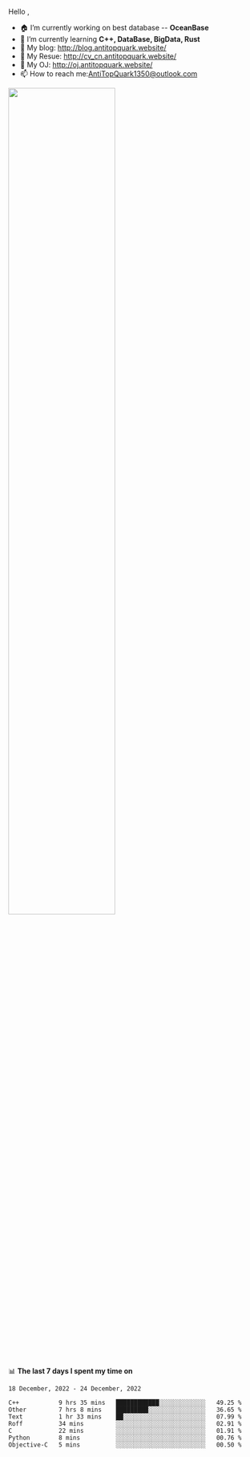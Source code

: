 
Hello , 

- 🏠 I’m currently working on best database -- **OceanBase**
- 🌱 I’m currently learning **C++, DataBase, BigData, Rust**
- 🔭 My blog:   http://blog.antitopquark.website/ 
- 👦 My Resue:  http://cv_cn.antitopquark.website/
- 🚉 My OJ:     http://oj.antitopquark.website/
- 📫 How to reach me:AntiTopQuark1350@outlook.com


<img width="65%" src="https://github-readme-stats.vercel.app/api?username=AntiTopQuark&show_icons=true&count_private=true&hide=prs&theme=default_repocard">


📊 **The last 7 days I spent my time on** 

<!--START_SECTION:waka-->
```text
18 December, 2022 - 24 December, 2022

C++           9 hrs 35 mins   ████████████░░░░░░░░░░░░░   49.25 % 
Other         7 hrs 8 mins    █████████░░░░░░░░░░░░░░░░   36.65 % 
Text          1 hr 33 mins    ██░░░░░░░░░░░░░░░░░░░░░░░   07.99 % 
Roff          34 mins         ░░░░░░░░░░░░░░░░░░░░░░░░░   02.91 % 
C             22 mins         ░░░░░░░░░░░░░░░░░░░░░░░░░   01.91 % 
Python        8 mins          ░░░░░░░░░░░░░░░░░░░░░░░░░   00.76 % 
Objective-C   5 mins          ░░░░░░░░░░░░░░░░░░░░░░░░░   00.50 %
```
<!--END_SECTION:waka-->


